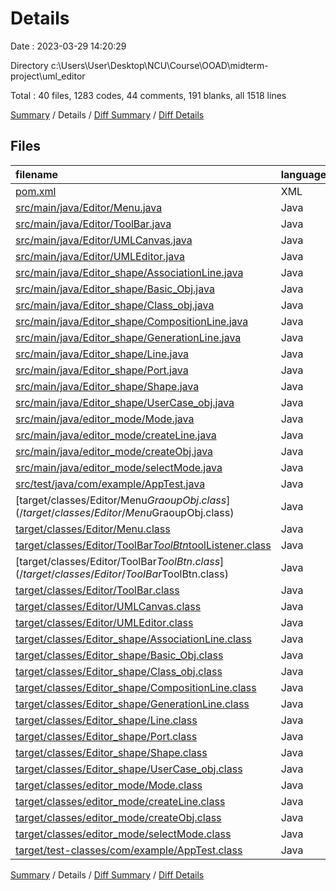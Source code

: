 # Details

Date : 2023-03-29 14:20:29

Directory c:\\Users\\User\\Desktop\\NCU\\Course\\OOAD\\midterm-project\\uml_editor

Total : 40 files,  1283 codes, 44 comments, 191 blanks, all 1518 lines

[Summary](results.md) / Details / [Diff Summary](diff.md) / [Diff Details](diff-details.md)

## Files
| filename | language | code | comment | blank | total |
| :--- | :--- | ---: | ---: | ---: | ---: |
| [pom.xml](/pom.xml) | XML | 172 | 1 | 1 | 174 |
| [src/main/java/Editor/Menu.java](/src/main/java/Editor/Menu.java) | Java | 25 | 0 | 10 | 35 |
| [src/main/java/Editor/ToolBar.java](/src/main/java/Editor/ToolBar.java) | Java | 66 | 6 | 18 | 90 |
| [src/main/java/Editor/UMLCanvas.java](/src/main/java/Editor/UMLCanvas.java) | Java | 89 | 3 | 32 | 124 |
| [src/main/java/Editor/UMLEditor.java](/src/main/java/Editor/UMLEditor.java) | Java | 26 | 7 | 9 | 42 |
| [src/main/java/Editor_shape/AssociationLine.java](/src/main/java/Editor_shape/AssociationLine.java) | Java | 15 | 0 | 6 | 21 |
| [src/main/java/Editor_shape/Basic_Obj.java](/src/main/java/Editor_shape/Basic_Obj.java) | Java | 52 | 2 | 13 | 67 |
| [src/main/java/Editor_shape/Class_obj.java](/src/main/java/Editor_shape/Class_obj.java) | Java | 22 | 2 | 5 | 29 |
| [src/main/java/Editor_shape/CompositionLine.java](/src/main/java/Editor_shape/CompositionLine.java) | Java | 31 | 0 | 13 | 44 |
| [src/main/java/Editor_shape/GenerationLine.java](/src/main/java/Editor_shape/GenerationLine.java) | Java | 29 | 0 | 8 | 37 |
| [src/main/java/Editor_shape/Line.java](/src/main/java/Editor_shape/Line.java) | Java | 30 | 5 | 11 | 46 |
| [src/main/java/Editor_shape/Port.java](/src/main/java/Editor_shape/Port.java) | Java | 26 | 0 | 7 | 33 |
| [src/main/java/Editor_shape/Shape.java](/src/main/java/Editor_shape/Shape.java) | Java | 31 | 2 | 6 | 39 |
| [src/main/java/Editor_shape/UserCase_obj.java](/src/main/java/Editor_shape/UserCase_obj.java) | Java | 19 | 0 | 7 | 26 |
| [src/main/java/editor_mode/Mode.java](/src/main/java/editor_mode/Mode.java) | Java | 15 | 1 | 5 | 21 |
| [src/main/java/editor_mode/createLine.java](/src/main/java/editor_mode/createLine.java) | Java | 104 | 2 | 16 | 122 |
| [src/main/java/editor_mode/createObj.java](/src/main/java/editor_mode/createObj.java) | Java | 24 | 0 | 6 | 30 |
| [src/main/java/editor_mode/selectMode.java](/src/main/java/editor_mode/selectMode.java) | Java | 50 | 1 | 11 | 62 |
| [src/test/java/com/example/AppTest.java](/src/test/java/com/example/AppTest.java) | Java | 9 | 6 | 4 | 19 |
| [target/classes/Editor/Menu$GraoupObj.class](/target/classes/Editor/Menu$GraoupObj.class) | Java | 14 | 0 | 0 | 14 |
| [target/classes/Editor/Menu.class](/target/classes/Editor/Menu.class) | Java | 14 | 0 | 0 | 14 |
| [target/classes/Editor/ToolBar$ToolBtn$toolListener.class](/target/classes/Editor/ToolBar$ToolBtn$toolListener.class) | Java | 20 | 0 | 0 | 20 |
| [target/classes/Editor/ToolBar$ToolBtn.class](/target/classes/Editor/ToolBar$ToolBtn.class) | Java | 13 | 0 | 0 | 13 |
| [target/classes/Editor/ToolBar.class](/target/classes/Editor/ToolBar.class) | Java | 36 | 0 | 1 | 37 |
| [target/classes/Editor/UMLCanvas.class](/target/classes/Editor/UMLCanvas.class) | Java | 42 | 2 | 0 | 44 |
| [target/classes/Editor/UMLEditor.class](/target/classes/Editor/UMLEditor.class) | Java | 22 | 0 | 1 | 23 |
| [target/classes/Editor_shape/AssociationLine.class](/target/classes/Editor_shape/AssociationLine.class) | Java | 9 | 0 | 0 | 9 |
| [target/classes/Editor_shape/Basic_Obj.class](/target/classes/Editor_shape/Basic_Obj.class) | Java | 40 | 0 | 1 | 41 |
| [target/classes/Editor_shape/Class_obj.class](/target/classes/Editor_shape/Class_obj.class) | Java | 16 | 0 | 0 | 16 |
| [target/classes/Editor_shape/CompositionLine.class](/target/classes/Editor_shape/CompositionLine.class) | Java | 21 | 0 | 0 | 21 |
| [target/classes/Editor_shape/GenerationLine.class](/target/classes/Editor_shape/GenerationLine.class) | Java | 21 | 0 | 0 | 21 |
| [target/classes/Editor_shape/Line.class](/target/classes/Editor_shape/Line.class) | Java | 15 | 0 | 0 | 15 |
| [target/classes/Editor_shape/Port.class](/target/classes/Editor_shape/Port.class) | Java | 22 | 0 | 0 | 22 |
| [target/classes/Editor_shape/Shape.class](/target/classes/Editor_shape/Shape.class) | Java | 16 | 0 | 0 | 16 |
| [target/classes/Editor_shape/UserCase_obj.class](/target/classes/Editor_shape/UserCase_obj.class) | Java | 15 | 0 | 0 | 15 |
| [target/classes/editor_mode/Mode.class](/target/classes/editor_mode/Mode.class) | Java | 18 | 0 | 0 | 18 |
| [target/classes/editor_mode/createLine.class](/target/classes/editor_mode/createLine.class) | Java | 42 | 0 | 0 | 42 |
| [target/classes/editor_mode/createObj.class](/target/classes/editor_mode/createObj.class) | Java | 17 | 0 | 0 | 17 |
| [target/classes/editor_mode/selectMode.class](/target/classes/editor_mode/selectMode.class) | Java | 25 | 4 | 0 | 29 |
| [target/test-classes/com/example/AppTest.class](/target/test-classes/com/example/AppTest.class) | Java | 10 | 0 | 0 | 10 |

[Summary](results.md) / Details / [Diff Summary](diff.md) / [Diff Details](diff-details.md)